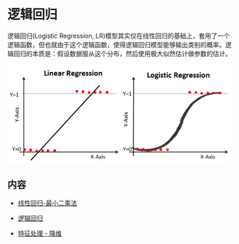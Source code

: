 # 逻辑回归



逻辑回归(Logistic Regression, LR)模型其实仅在线性回归的基础上，套用了一个逻辑函数，但也就由于这个逻辑函数，使得逻辑回归模型能够输出类别的概率。逻辑回归的本质是：假设数据服从这个分布，然后使用极大似然估计做参数的估计。

![theory](images/linear_logistic_regression.png)



## 内容

* [线性回归-最小二乘法](1-Least_squares.ipynb)
* [逻辑回归](2-Logistic_regression.ipynb)

* [特征处理 - 降维](3-PCA_and_Logistic_Regression.ipynb)

